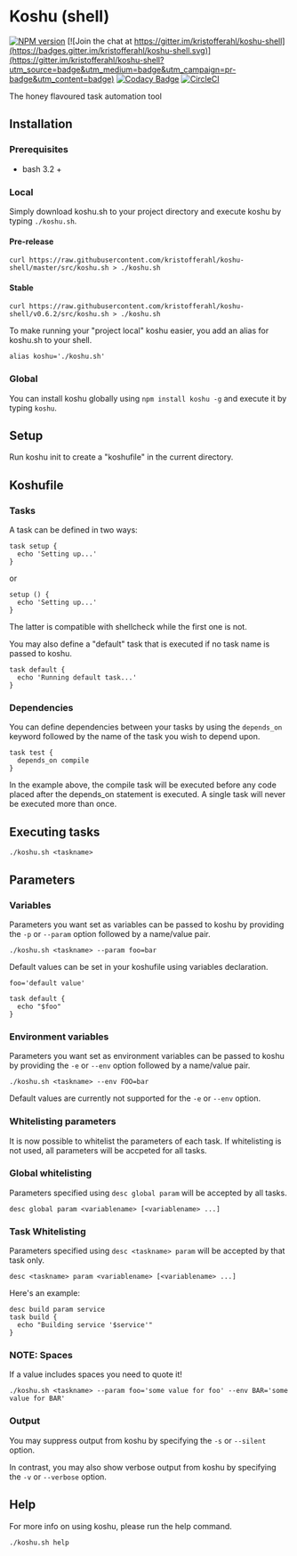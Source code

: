# Koshu (shell)

[![NPM version](https://badge.fury.io/js/koshu.png)](http://badge.fury.io/js/koshu)
[![Join the chat at https://gitter.im/kristofferahl/koshu-shell](https://badges.gitter.im/kristofferahl/koshu-shell.svg)](https://gitter.im/kristofferahl/koshu-shell?utm_source=badge&utm_medium=badge&utm_campaign=pr-badge&utm_content=badge)
[![Codacy Badge](https://api.codacy.com/project/badge/Grade/1e82f698d11a4a2bb858ade94318ed73)](https://www.codacy.com/app/kristofferahl/koshu-shell?utm_source=github.com&amp;utm_medium=referral&amp;utm_content=kristofferahl/koshu-shell&amp;utm_campaign=Badge_Grade)
[![CircleCI](https://circleci.com/gh/kristofferahl/koshu-shell/tree/master.svg?style=svg)](https://circleci.com/gh/kristofferahl/koshu-shell/tree/master)

The honey flavoured task automation tool

## Installation

### Prerequisites

- bash 3.2 +

### Local

Simply download koshu.sh to your project directory and execute koshu by typing `./koshu.sh`.

#### Pre-release

    curl https://raw.githubusercontent.com/kristofferahl/koshu-shell/master/src/koshu.sh > ./koshu.sh

#### Stable

    curl https://raw.githubusercontent.com/kristofferahl/koshu-shell/v0.6.2/src/koshu.sh > ./koshu.sh

To make running your "project local" koshu easier, you add an alias for koshu.sh to your shell.

    alias koshu='./koshu.sh'

### Global

You can install koshu globally using `npm install koshu -g` and execute it by typing `koshu`.

## Setup

Run koshu init to create a "koshufile" in the current directory.

## Koshufile

### Tasks

A task can be defined in two ways:

    task setup {
      echo 'Setting up...'
    }

or

    setup () {
      echo 'Setting up...'
    }

The latter is compatible with shellcheck while the first one is not.

You may also define a "default" task that is executed if no task name is passed to koshu.

    task default {
      echo 'Running default task...'
    }

### Dependencies

You can define dependencies between your tasks by using the `depends_on` keyword followed by the name of the task you wish to depend upon.

    task test {
      depends_on compile
    }

In the example above, the compile task will be executed before any code placed after the depends_on statement is executed. A single task will never be executed more than once.

## Executing tasks

    ./koshu.sh <taskname>

## Parameters

### Variables

Parameters you want set as variables can be passed to koshu by providing the `-p` or `--param` option followed by a name/value pair.

    ./koshu.sh <taskname> --param foo=bar

Default values can be set in your koshufile using variables declaration.

    foo='default value'

    task default {
      echo "$foo"
    }

### Environment variables

Parameters you want set as environment variables can be passed to koshu by providing the `-e` or `--env` option followed by a name/value pair.

    ./koshu.sh <taskname> --env FOO=bar

Default values are currently not supported for the `-e` or `--env` option.

### Whitelisting parameters

It is now possible to whitelist the parameters of each task. If whitelisting is not used, all parameters will be accpeted for all tasks.

### Global whitelisting

Parameters specified using `desc global param` will be accepted by all tasks.

    desc global param <variablename> [<variablename> ...]

### Task Whitelisting

Parameters specified using `desc <taskname> param` will be accepted by that task only.

    desc <taskname> param <variablename> [<variablename> ...]

Here's an example:

    desc build param service
    task build {
      echo "Building service '$service'"
    }

### NOTE: Spaces

If a value includes spaces you need to quote it!

    ./koshu.sh <taskname> --param foo='some value for foo' --env BAR='some value for BAR'

### Output

You may suppress output from koshu by specifying the `-s` or `--silent` option.

In contrast, you may also show verbose output from koshu by specifying the `-v` or `--verbose` option.

## Help

For more info on using koshu, please run the help command.

    ./koshu.sh help
